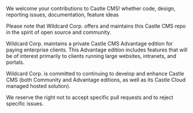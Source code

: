 We welcome your contributions to Castle CMS! whether code, design, reporting issues, documentation, feature ideas

Please note that Wildcard Corp. offers and maintains this Castle CMS repo in the spirit of open source and community. 

Wildcard Corp. maintains a private Castle CMS Advantage edition for paying enterprise clients. 
This Advantage edition includes features that will be of interest primarily to clients running large websites, intranets, and portals.

Wildcard Corp. is committed to continuing to develop and enhance Castle CMS (both Community and Advantage editions, as well as its Castle Cloud managed hosted solution). 

We reserve the right not to accept specific pull requests and to reject specific issues.
